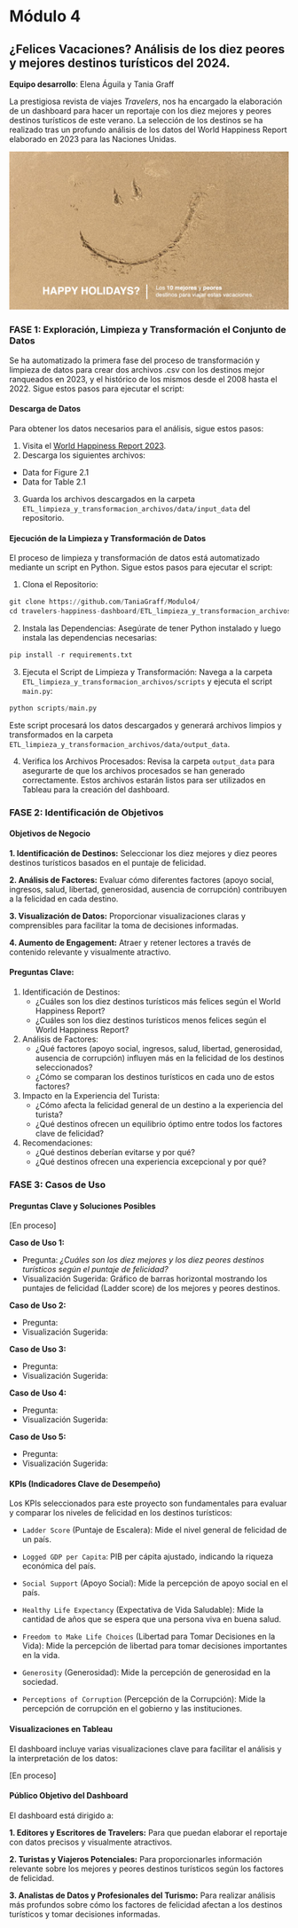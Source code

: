 # Módulo 4
## ¿Felices Vacaciones? Análisis de los diez peores y mejores destinos turísticos del 2024.
**Equipo desarrollo**: Elena Águila y Tania Graff 

La prestigiosa revista de viajes *Travelers*, nos ha encargado la elaboración de un dashboard para hacer un reportaje con los diez mejores y peores destinos turísticos de este verano. La selección de los destinos se ha realizado tras un profundo análisis de los datos del World Happiness Report elaborado en 2023 para las Naciones Unidas.

![imagen_portada_modulo](portada.png)


### FASE 1: Exploración, Limpieza y Transformación el Conjunto de Datos

Se ha automatizado la primera fase del proceso de transformación y limpieza de datos para crear dos archivos .csv con los destinos mejor ranqueados en 2023, y el histórico de los mismos desde el 2008 hasta el 2022. Sigue estos pasos para ejecutar el script:

#### Descarga de Datos

Para obtener los datos necesarios para el análisis, sigue estos pasos:

1. Visita el [World Happiness Report 2023](https://worldhappiness.report/ed/2023/#appendices-and-data).
2. Descarga los siguientes archivos:
- Data for Figure 2.1
- Data for Table 2.1
3.  Guarda los archivos descargados en la carpeta `ETL_limpieza_y_transformacion_archivos/data/input_data` del repositorio.

#### Ejecución de la Limpieza y Transformación de Datos
El proceso de limpieza y transformación de datos está automatizado mediante un script en Python. Sigue estos pasos para ejecutar el script:

1. Clona el Repositorio:

```python
git clone https://github.com/TaniaGraff/Modulo4/
cd travelers-happiness-dashboard/ETL_limpieza_y_transformacion_archivos
```

2. Instala las Dependencias:
Asegúrate de tener Python instalado y luego instala las dependencias necesarias:

```python
pip install -r requirements.txt
```

3. Ejecuta el Script de Limpieza y Transformación:
Navega a la carpeta `ETL_limpieza_y_transformacion_archivos/scripts` y ejecuta el script `main.py`:

```python
python scripts/main.py
```

Este script procesará los datos descargados y generará archivos limpios y transformados en la carpeta `ETL_limpieza_y_transformacion_archivos/data/output_data`.

4. Verifica los Archivos Procesados:
Revisa la carpeta `output_data` para asegurarte de que los archivos procesados se han generado correctamente. Estos archivos estarán listos para ser utilizados en Tableau para la creación del dashboard.


### FASE 2: Identificación de Objetivos


#### Objetivos de Negocio

**1. Identificación de Destinos:** Seleccionar los diez mejores y diez peores destinos turísticos basados en el puntaje de felicidad.

**2. Análisis de Factores:** Evaluar cómo diferentes factores (apoyo social, ingresos, salud, libertad, generosidad, ausencia de corrupción) contribuyen a la felicidad en cada destino.

**3. Visualización de Datos:** Proporcionar visualizaciones claras y comprensibles para facilitar la toma de decisiones informadas.

**4. Aumento de Engagement:** Atraer y retener lectores a través de contenido relevante y visualmente atractivo.


#### Preguntas Clave:

1. Identificación de Destinos:
    - ¿Cuáles son los diez destinos turísticos más felices según el World Happiness Report?
    - ¿Cuáles son los diez destinos turísticos menos felices según el World Happiness Report?
2. Análisis de Factores:
    - ¿Qué factores (apoyo social, ingresos, salud, libertad, generosidad, ausencia de corrupción) influyen más en la felicidad de los destinos seleccionados?
    - ¿Cómo se comparan los destinos turísticos en cada uno de estos factores?
3. Impacto en la Experiencia del Turista:
    - ¿Cómo afecta la felicidad general de un destino a la experiencia del turista?
    - ¿Qué destinos ofrecen un equilibrio óptimo entre todos los factores clave de felicidad?
4. Recomendaciones:
    - ¿Qué destinos deberían evitarse y por qué?
    - ¿Qué destinos ofrecen una experiencia excepcional y por qué?


### FASE 3: Casos de Uso

#### Preguntas Clave y Soluciones Posibles

[En proceso]

**Caso de Uso 1:**
- Pregunta: *¿Cuáles son los diez mejores y los diez peores destinos turísticos según el puntaje de felicidad?*
- Visualización Sugerida: Gráfico de barras horizontal mostrando los puntajes de felicidad (Ladder score) de los mejores y peores destinos.

**Caso de Uso 2:**
- Pregunta:
- Visualización Sugerida:

**Caso de Uso 3:**
- Pregunta:
- Visualización Sugerida:

**Caso de Uso 4:**
- Pregunta:
- Visualización Sugerida:

**Caso de Uso 5:**
- Pregunta:
- Visualización Sugerida:


#### KPIs (Indicadores Clave de Desempeño)

Los KPIs seleccionados para este proyecto son fundamentales para evaluar y comparar los niveles de felicidad en los destinos turísticos:

- `Ladder Score` (Puntaje de Escalera): Mide el nivel general de felicidad de un país.

- `Logged GDP per Capita`: PIB per cápita ajustado, indicando la riqueza económica del país.

- `Social Support` (Apoyo Social): Mide la percepción de apoyo social en el país.

- `Healthy Life Expectancy` (Expectativa de Vida Saludable): Mide la cantidad de años que se espera que una persona viva en buena salud.

- `Freedom to Make Life Choices` (Libertad para Tomar Decisiones en la Vida): Mide la percepción de libertad para tomar decisiones importantes en la vida.

- `Generosity` (Generosidad): Mide la percepción de generosidad en la sociedad.

- `Perceptions of Corruption` (Percepción de la Corrupción): Mide la percepción de corrupción en el gobierno y las instituciones.

#### Visualizaciones en Tableau

El dashboard incluye varias visualizaciones clave para facilitar el análisis y la interpretación de los datos:

[En proceso]

#### Público Objetivo del Dashboard

El dashboard está dirigido a:

**1. Editores y Escritores de Travelers:** Para que puedan elaborar el reportaje con datos precisos y visualmente atractivos.

**2. Turistas y Viajeros Potenciales:** Para proporcionarles información relevante sobre los mejores y peores destinos turísticos según los factores de felicidad.

**3. Analistas de Datos y Profesionales del Turismo:** Para realizar análisis más profundos sobre cómo los factores de felicidad afectan a los destinos turísticos y tomar decisiones informadas.

